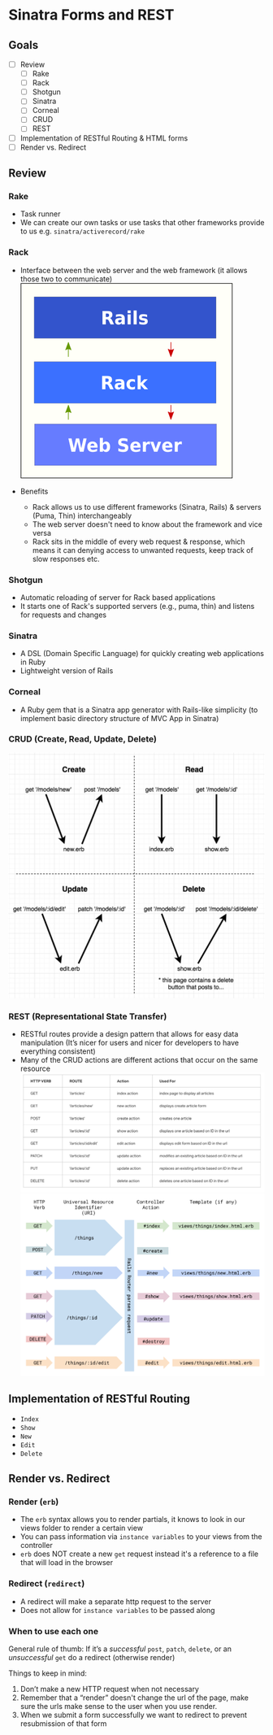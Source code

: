 # Sinatra Forms and REST

## Goals

- [ ] Review
  - [ ] Rake
  - [ ] Rack
  - [ ] Shotgun
  - [ ] Sinatra
  - [ ] Corneal
  - [ ] CRUD
  - [ ] REST
- [ ] Implementation of RESTful Routing & HTML forms
- [ ] Render vs. Redirect

## Review

### Rake

- Task runner
- We can create our own tasks or use tasks that other frameworks provide to us e.g. `sinatra/activerecord/rake`

### Rack

- Interface between the web server and the web framework (it allows those two to communicate)
  ![rest1](./images/rack.png)

- Benefits

  - Rack allows us to use different frameworks (Sinatra, Rails) & servers (Puma, Thin) interchangeably
  - The web server doesn't need to know about the framework and vice versa
  - Rack sits in the middle of every web request & response, which means it can denying access to unwanted requests, keep track of slow responses etc.

### Shotgun

- Automatic reloading of server for Rack based applications
- It starts one of Rack's supported servers (e.g., puma, thin) and listens for requests and changes

### Sinatra

- A DSL (Domain Specific Language) for quickly creating web applications in Ruby
- Lightweight version of Rails

### Corneal

- A Ruby gem that is a Sinatra app generator with Rails-like simplicity (to implement basic directory structure of MVC App in Sinatra)

### CRUD (Create, Read, Update, Delete)

![rest1](./images/crud.png)

### REST (Representational State Transfer)

- RESTful routes provide a design pattern that allows for easy data manipulation (It’s nicer for users and nicer for developers to have everything consistent)
- Many of the CRUD actions are different actions that occur on the same resource
  ![rest1](./images/rest1.png)
  ![rest2](./images/rest2.png)

## Implementation of RESTful Routing

- `Index`
- `Show`
- `New`
- `Edit`
- `Delete`

## Render vs. Redirect

### Render (`erb`)

- The `erb` syntax allows you to render partials, it knows to look in our views folder to render a certain view
- You can pass information via `instance variables` to your views from the controller
- `erb` does NOT create a new `get` request instead it's a reference to a file that will load in the browser

### Redirect (`redirect`)

- A redirect will make a separate http request to the server
- Does not allow for `instance variables` to be passed along

### When to use each one

General rule of thumb: If it’s a _successful_ `post`, `patch`, `delete`, or an _unsuccessful_ `get` do a redirect (otherwise render)

Things to keep in mind:

1. Don’t make a new HTTP request when not necessary
2. Remember that a “render” doesn't change the url of the page, make sure the urls make sense to the user when you use render.
3. When we submit a form successfully we want to redirect to prevent resubmission of that form
